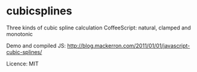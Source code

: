 cubicsplines
============

Three kinds of cubic spline calculation CoffeeScript: natural, clamped and monotonic

Demo and compiled JS: http://blog.mackerron.com/2011/01/01/javascript-cubic-splines/

Licence: MIT
